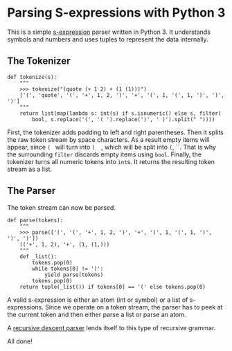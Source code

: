 # Parsing S-expressions with Python 3

This is a simple [s-expression](https://en.wikipedia.org/wiki/S-expression)
parser written in Python 3. It understands symbols and numbers and uses tuples
to represent the data internally.


## The Tokenizer

```
def tokenize(s):
    """
    >>> tokenize("(quote (+ 1 2) + (1 (1)))")
    ['(', 'quote', '(', '+', 1, 2, ')', '+', '(', 1, '(', 1, ')', ')', ')']
    """
    return list(map(lambda s: int(s) if s.isnumeric() else s, filter(
        bool, s.replace('(', '( ').replace(')', ' )').split(" "))))
```
First, the tokenizer adds padding to left and right parentheses. Then it splits
the raw token stream by space characters. As a result empty items will appear,
since `( ` will turn into `(  `, which will be split into `(`, ``. That is why
the surrounding `filter` discards empty items using `bool`. Finally, the
tokenizer turns all numeric tokens into `int`s. It returns the resulting token
stream as a list.

## The Parser
The token stream can now be parsed.

```
def parse(tokens):
    """
    >>> parse(['(', '(', '+', 1, 2, ')', '+', '(', 1, '(', 1, ')', ')', ')'])
    (('+', 1, 2), '+', (1, (1,)))
    """
    def _list():
        tokens.pop(0)
        while tokens[0] != ')':
            yield parse(tokens)
        tokens.pop(0)
    return tuple(_list()) if tokens[0] == '(' else tokens.pop(0)
```

A valid s-expression is either an atom (int or symbol) or a list of
s-expressions. Since we operate on a token stream, the parser has to peek at the
current token and then either parse a list or parse an atom.

A [recursive descent
parser](https://en.wikipedia.org/wiki/Recursive_descent_parser) lends itself to
this type of recursive grammar.

All done!
